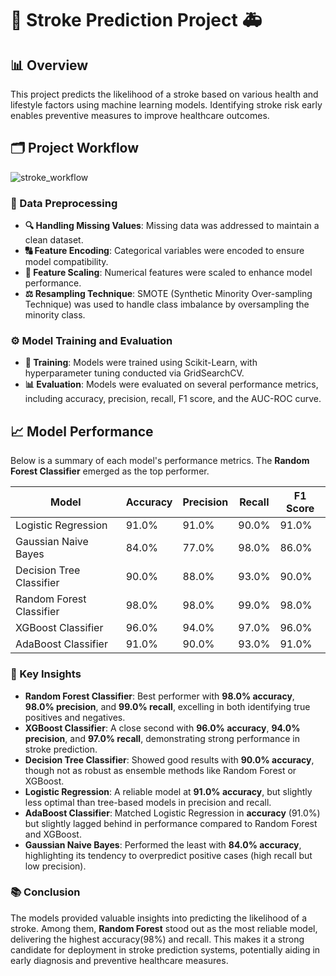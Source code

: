 # 🧠 Stroke Prediction Project 🚑

## 📊  Overview
This project predicts the likelihood of a stroke based on various health and lifestyle factors using machine learning models. Identifying stroke risk early enables preventive measures to improve healthcare outcomes.

## 🗂️ Project Workflow
![stroke_workflow](https://github.com/user-attachments/assets/938f2e19-a3bc-4db6-b2c0-32dcd45738bd)

### 🧹 Data Preprocessing
- **🔍 Handling Missing Values**: Missing data was addressed to maintain a clean dataset.
- **🔠 Feature Encoding**: Categorical variables were encoded to ensure model compatibility.
- **📏 Feature Scaling**: Numerical features were scaled to enhance model performance.
- **⚖️ Resampling Technique**: SMOTE (Synthetic Minority Over-sampling Technique) was used to handle class imbalance by oversampling the minority class.
  
### ⚙️ Model Training and Evaluation
- **🔧 Training**: Models were trained using Scikit-Learn, with hyperparameter tuning conducted via GridSearchCV.
- **📊 Evaluation**: Models were evaluated on several performance metrics, including accuracy, precision, recall, F1 score, and the AUC-ROC curve.
  
## 📈 Model Performance

Below is a summary of each model's performance metrics. The **Random Forest Classifier** emerged as the top performer.

| **Model**                | **Accuracy** | **Precision** | **Recall**  |  **F1 Score** |
|--------------------------|--------------|---------------|-------------|---------------|
| Logistic Regression      | 91.0%        | 91.0%         | 90.0%       |  91.0%        |
| Gaussian Naive Bayes     | 84.0%        | 77.0%         | 98.0%       |  86.0%        |
| Decision Tree Classifier | 90.0%        | 88.0%         | 93.0%       |  90.0%        |
| Random Forest Classifier | 98.0%        | 98.0%         | 99.0%       |  98.0%        |
| XGBoost Classifier       | 96.0%        | 94.0%         | 97.0%       |  96.0%        |
| AdaBoost Classifier      | 91.0%        | 90.0%         | 93.0%       |  91.0%        |

### 🔑 Key Insights

- **Random Forest Classifier**: Best performer with **98.0% accuracy**, **98.0% precision**, and **99.0% recall**, excelling in both identifying true positives and negatives.
- **XGBoost Classifier**: A close second with **96.0% accuracy**, **94.0% precision**, and **97.0% recall**, demonstrating strong performance in stroke prediction.
- **Decision Tree Classifier**: Showed good results with **90.0% accuracy**, though not as robust as ensemble methods like Random Forest or XGBoost.
- **Logistic Regression**: A reliable model at **91.0% accuracy**, but slightly less optimal than tree-based models in precision and recall.
- **AdaBoost Classifier**: Matched Logistic Regression in **accuracy** (91.0%) but slightly lagged behind in performance compared to Random Forest and XGBoost.
- **Gaussian Naive Bayes**: Performed the least with **84.0% accuracy**, highlighting its tendency to overpredict positive cases (high recall but low precision).

### 📚 Conclusion
The models provided valuable insights into predicting the likelihood of a stroke. Among them, **Random Forest** stood out as the most reliable model, delivering the highest accuracy(98%) and recall. This makes it a strong candidate for deployment in stroke prediction systems, potentially aiding in early diagnosis and preventive healthcare measures.

